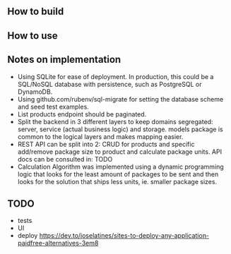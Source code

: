## How to build

## How to use

## Notes on implementation
- Using SQLite for ease of deployment. In production, this could be a SQL/NoSQL database with persistence, such as PostgreSQL or DynamoDB.
- Using github.com/rubenv/sql-migrate for setting the database scheme and seed test examples.
- List products endpoint should be paginated.   
- Split the backend in 3 different layers to keep domains segregated: server, service (actual business logic) and storage. models package is common to the logical layers and makes mapping easier.
- REST API can be split into 2: CRUD for products and specific add/remove package size to product and calculate package units. API docs can be consulted in: TODO 
- Calculation Algorithm was implemented using a dynamic programming logic that looks for the least amount of packages to be sent and then looks for the solution that ships less units, ie. smaller package sizes. 

## TODO
- tests
- UI
- deploy https://dev.to/joselatines/sites-to-deploy-any-application-paidfree-alternatives-3em8 

